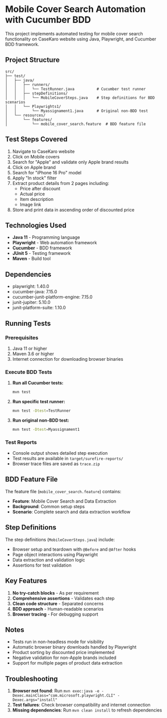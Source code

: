 # Mobile Cover Search Automation with Cucumber BDD

This project implements automated testing for mobile cover search functionality on CaseKaro website using Java, Playwright, and Cucumber BDD framework.

## Project Structure

```
src/
├── test/
│   ├── java/
│   │   ├── runners/
│   │   │   └── TestRunner.java          # Cucumber test runner
│   │   ├── stepDefinitions/
│   │   │   └── MobileCoverSteps.java    # Step definitions for BDD scenarios
│   │   └── Playwrights1/
│   │       └── Myassignament1.java      # Original non-BDD test
│   └── resources/
│       └── features/
│           └── mobile_cover_search.feature  # BDD feature file
```

## Test Steps Covered

1. Navigate to CaseKaro website
2. Click on Mobile covers
3. Search for "Apple" and validate only Apple brand results
4. Click on Apple brand
5. Search for "iPhone 16 Pro" model
6. Apply "In stock" filter
7. Extract product details from 2 pages including:
   - Price after discount
   - Actual price
   - Item description
   - Image link
8. Store and print data in ascending order of discounted price

## Technologies Used

- **Java 11** - Programming language
- **Playwright** - Web automation framework
- **Cucumber** - BDD framework
- **JUnit 5** - Testing framework
- **Maven** - Build tool

## Dependencies

- playwright: 1.40.0
- cucumber-java: 7.15.0
- cucumber-junit-platform-engine: 7.15.0
- junit-jupiter: 5.10.0
- junit-platform-suite: 1.10.0

## Running Tests

### Prerequisites
1. Java 11 or higher
2. Maven 3.6 or higher
3. Internet connection for downloading browser binaries

### Execute BDD Tests

1. **Run all Cucumber tests:**
   ```bash
   mvn test
   ```

2. **Run specific test runner:**
   ```bash
   mvn test -Dtest=TestRunner
   ```

3. **Run original non-BDD test:**
   ```bash
   mvn test -Dtest=Myassignament1
   ```

### Test Reports

- Console output shows detailed step execution
- Test results are available in `target/surefire-reports/`
- Browser trace files are saved as `trace.zip`

## BDD Feature File

The feature file (`mobile_cover_search.feature`) contains:
- **Feature**: Mobile Cover Search and Data Extraction
- **Background**: Common setup steps
- **Scenario**: Complete search and data extraction workflow

## Step Definitions

The step definitions (`MobileCoverSteps.java`) include:
- Browser setup and teardown with `@Before` and `@After` hooks
- Page object interactions using Playwright
- Data extraction and validation logic
- Assertions for test validation

## Key Features

1. **No try-catch blocks** - As per requirement
2. **Comprehensive assertions** - Validates each step
3. **Clean code structure** - Separated concerns
4. **BDD approach** - Human-readable scenarios
5. **Browser tracing** - For debugging support

## Notes

- Tests run in non-headless mode for visibility
- Automatic browser binary downloads handled by Playwright
- Product sorting by discounted price implemented
- Negative validation for non-Apple brands included
- Support for multiple pages of product data extraction

## Troubleshooting

1. **Browser not found**: Run `mvn exec:java -e -Dexec.mainClass="com.microsoft.playwright.CLI" -Dexec.args="install"`
2. **Test failures**: Check browser compatibility and internet connection
3. **Missing dependencies**: Run `mvn clean install` to refresh dependencies
